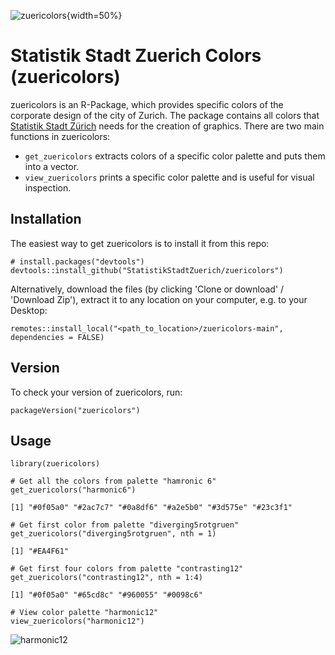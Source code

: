 ![zuericolors](https://user-images.githubusercontent.com/44610225/171417861-f36b91c6-1c2a-454a-8929-98999249f0bd.png){width=50%}
# Statistik Stadt Zuerich Colors (zuericolors)
zuericolors is an R-Package, which provides specific colors of the corporate design of the city of Zurich. The package contains all colors that [Statistik Stadt Zürich](https://www.stadt-zuerich.ch/prd/de/index/statistik.html) needs for the creation of graphics. There are two main functions in zuericolors:

* `get_zuericolors` extracts colors of a specific color palette and puts them into a vector.
* `view_zuericolors` prints a specific color palette and is useful for visual inspection.

## Installation
The easiest way to get zuericolors is to install it from this repo:

```{r, eval = FALSE}
# install.packages("devtools")
devtools::install_github("StatistikStadtZuerich/zuericolors")
```

Alternatively, download the files (by clicking 'Clone or download' / 'Download Zip'), extract it to any location on your computer, e.g. to your Desktop:

```{r, eval = FALSE}
remotes::install_local("<path_to_location>/zuericolors-main", dependencies = FALSE)
```

## Version
To check your version of zuericolors, run:

```{r, eval = FALSE}
packageVersion("zuericolors")
```

## Usage

```{r, message = FALSE}
library(zuericolors)

# Get all the colors from palette "hamronic 6"
get_zuericolors("harmonic6")

[1] "#0f05a0" "#2ac7c7" "#0a8df6" "#a2e5b0" "#3d575e" "#23c3f1"

# Get first color from palette "diverging5rotgruen"
get_zuericolors("diverging5rotgruen", nth = 1)

[1] "#EA4F61"

# Get first four colors from palette "contrasting12"
get_zuericolors("contrasting12", nth = 1:4)

[1] "#0f05a0" "#65cd8c" "#960055" "#0098c6"

# View color palette "harmonic12"
view_zuericolors("harmonic12")
```

![harmonic12](https://user-images.githubusercontent.com/44610225/171417841-2b4ff5a2-14df-47e9-a130-323dfc7c7fa6.jpeg)

